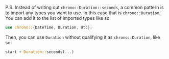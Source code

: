 P.S. Instead of writing out `chrono::Duration::seconds`, a common pattern is to import any types you want to use. In this case that is `chrono::Duration`. You can add it to the list of imported types like so:

```rust
use chrono::{DateTime, Duration, Utc};
```

Then, you can use `Duration` without qualifying it as `chrono::Duration`, like so:

```rust
start + Duration::seconds(...)
```
